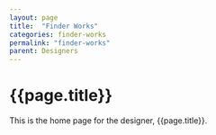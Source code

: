 ```yaml
---
layout: page
title:  "Finder Works"
categories: finder-works
permalink: "finder-works"
parent: Designers
---
```

# {{page.title}}
This is the home page for the designer, {{page.title}}.
